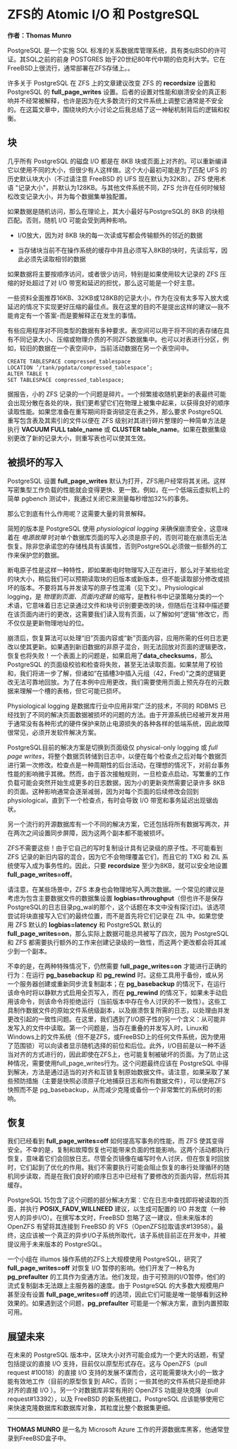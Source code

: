 # ZFS的 Atomic I/O 和 PostgreSQL
**作者：Thomas Munro**

PostgreSQL 是一个实施 SQL 标准的关系数据库管理系统，具有类似BSD的许可证。其SQL之前的前身 POSTGRES 始于20世纪80年代中期的伯克利大学。它在FreeBSD上很流行，通常部署在ZFS存储上。。

许多关于 PostgreSQL 在 ZFS 上的文章建议改变 ZFS 的 **recordsize** 设置和 PostgreSQL 的 **full_page_writes** 设置。后者的设置对性能和崩溃安全的真正影响并不经常被解释，也许是因为在大多数流行的文件系统上调整它通常是不安全的。在这篇文章中，围绕块的大小讨论之后我总结了这一神秘机制背后的逻辑和权衡。 

## 块
几乎所有 PostgreSQL 的磁盘 I/O 都是在 8KB 块或页面上对齐的。可以重新编译它以使用不同的大小，但很少有人这样做。这个大小最初可能是为了匹配 UFS 的历史默认块大小（不过请注意 FreeBSD 的 UFS 现在默认为32KB）。ZFS 使用术语 "记录大小"，并默认为128KB。与其他文件系统不同，ZFS 允许在任何时候轻松改变记录大小，并为每个数据集单独配置。

如果数据是随机访问，那么在理论上，其大小最好与PostgreSQL的 8KB 的块相匹配。否则，随机 I/O 可能会受到两种影响。

- I/O放大，因为对 8KB 块的每一次读或写都会传输额外的邻近的数据

- 当存储块当前不在操作系统的缓存中并且必须写入8KB的块时，先读后写，因此必须先读取相邻的数据

如果数据将主要按顺序访问，或者很少访问，特别是如果使用较大记录的 ZFS 压缩的好处超过了对 I/O 带宽和延迟的担忧，那么这可能是一个好主意。

一些资料全面推荐16KB、32KB或128KB的记录大小，作为在没有太多写入放大或延迟的情况下实现更好压缩的最佳点。我在这里的目的不是提出这样的建议—我不能肯定有一个答案-而是要解释正在发生的事情。

有些应用程序对不同类型的数据有多种要求。表空间可以用于将不同的表存储在具有不同记录大小、压缩或物理介质的不同ZFS数据集中。也可以对表进行分区，例如，较旧的数据在一个表空间中，当前活动数据在另一个表空间中。

```
CREATE TABLESPACE compressed_tablespace
LOCATION ’/tank/pgdata/compressed_tablespace‘;
ALTER TABLE t
SET TABLESPACE compressed_tablespace;
```

据报告，小的 ZFS 记录的一个问题是碎片。一个频繁接收随机更新的表最终可能会出现分散在各处的块，我们更希望它们在物理上被集中起来，以获得良好的顺序读取性能。如果您准备在重写期间将查询锁定在表之外，那么要求 PostgreSQL 重写包含表及其索引的文件以便在 ZFS 级别对其进行碎片整理的一种简单方法是执行 **VACUUM FULL table_name** 或 **CLUSTER table_name**。如果在数据集级别更改了新的记录大小，则重写表也可以使其生效。

## 被损坏的写入
PostgreSQL 设置 **full_page_writes** 默认为打开，ZFS用户经常将其关闭。这样写密集型工作负载的性能就会变得更快、更一致。例如，在一个低端云虚拟机上的简单 pgbench 测试中，我通过关闭它来测量每秒增加32%的事务。

那么它到底有什么作用呢？这需要大量的背景解释。

简短的版本是 PostgreSQL 使用 *physiological logging* 来确保崩溃安全，这意味着在 *电源故障* 时对单个数据库页面的写入必须是原子的，否则可能在崩溃后无法恢复。除非您承诺您的存储栈具有该属性，否则PostgreSQL必须做一些额外的工作来保护您的数据。

断电原子性是这样一种特性，即如果断电时物理写入正在进行，那么对于某些给定的块大小，稍后我们可以预期读取块的旧版本或新版本，但不能读取部分修改或损坏的版本。不要将其与并发读写的原子性混淆（见下文）。Physiological logging，是 *物理到页面、页面内逻辑* 的缩写，是教科书中记录策略分类的一个术语，它意味着日志记录通过文件和块号识别要更改的块，但随后在注释中描述要在该页面内进行的更改，这需要我们读入现有页面，以了解如何“逻辑”修改它，而不仅仅是更新物理地址的位。

崩溃后，恢复算法可以处理“旧”页面内容或“新”页面内容，应用所需的任何日志更改以使其更新。如果遇到新旧数据的非原子混合，则无法回放对页面的逻辑更改，恢复也将失败！一个表面上的问题是，如果启用了**data_checksums**，那么 PostgreSQL 的页面级校验和检查将失败，甚至无法读取页面。如果禁用了校验和，我们将进一步了解，但诸如“在插槽3中插入元组（42，Fred）”之类的逻辑更改无法可靠地回放。为了在本例中应用更改，我们需要使用页面上预先存在的元数据来理解一个槽的表格，但它可能已损坏。

Physiological logging 是数据库行业中应用非常广泛的技术，不同的 RDBMS 已经找到了不同的解决页面数据被损坏的问题的方法。由于开源系统已经被开发并用于通常没有各种形式的硬件保护来防止电源损失的各种各样的低端系统，因此故障很常见，必须开发软件解决方案。

PostgreSQL目前的解决方案是切换到页面级仅 physical-only logging 或 *full page writes*，将整个数据页转储到日志中，以便在每个检查点之后对每个数据页进行第一次修改。检查点是一种周期性的后台活动，在理想的情况下，对前台事务性能的影响微乎其微。然而，由于首次接触规则，一旦检查点启动，写繁重的工作负载可能会突然开始生成更多的日志数据，因为小的更新突然需要记录许多 8KB 的页面。这种影响通常会逐渐减弱，因为对每个页面的后续修改会回到 physiological，直到下一个检查点，有时会导致 I/O 带宽和事务延迟出现锯齿状。

另一个流行的开源数据库有一个不同的解决方案，它还包括将所有数据写两次，并在两次之间设置同步屏障，因为这两个副本都不能被损坏。

ZFS不需要这些！由于它自己的写时复制设计具有记录级的原子性。不可能看到 ZFS 记录的新旧内容的混合，因为它不会物理覆盖它们，而且它的 TXG 和 ZIL 系统使写入成为事务性的。因此，只要 **recordsize** 至少为8KB，就可以安全地设置 **full_page_writes=off**。

请注意，在某些场景中，ZFS 本身也会物理地写入两次数据。一个常见的建议是考虑为包含主要数据文件的数据集设置 **logbias=throughput**（但也许不是保存PostgreSQL的日志目录pg_wal的那个，这个话题在本文中没有探讨过)。该选项尝试将块直接写入它们的最终位置，而不是首先将它们记录在 ZIL 中。如果您使用 ZFS 默认的 **logbias=latency** 和 PostgreSQL 默认的 **full_page_writes=on**，那么实际上数据可能总共被写了四次，因为 PostgreSQL 和 ZFS 都需要执行额外的工作来创建记录级的一致性，而这两个更改都会将其减少到一个副本。

不幸的是，在两种特殊情况下，仍然需要 f**ull_page_writes=on** 才能进行正确的行为：在运行 **pg_basebackup** 和 **pg_rewind** 时。这些工具用于备份，或从另一个服务器创建或重新同步流复制副本；在 **pg_basebackup** 的情况下，在运行该命令时将以静默方式启用全页写入，而在 **pg_rewind** 的情况下，如果未手动启用该命令，则该命令将拒绝运行（当前版本中存在令人讨厌的不一致性）。这些工具制作数据文件的原始文件系统级副本，以及崩溃恢复所需的日志，以处理由并发更改引起的一致性问题。在这里，我们遇到了I/O原子性的另一个含义：从可能并发写入的文件中读取。第一个问题是，当存在重叠的并发写入时，Linux和Windows上的文件系统（但不是ZFS，或FreeBSD上的任何文件系统，因为使用了范围锁）可以向读者显示随机选择的前位和后位。此外，I/O目前是以一种不适当对齐的方式进行的，因此即使在ZFS上，也可能复制被破坏的页面。为了防止这种情况，需要使用full_page_writes行为。这个问题最终应该在  PostgreSQL 中得到解决，方法是通过适当的对齐和互锁复制原始数据文件。请注意，如果采取了某些预防措施（主要是快照必须原子化地捕获日志和所有数据文件），可以使用ZFS快照而不是 pg_basebackup，从而减少克隆或备份一个非常繁忙的系统时的影响。

## 恢复
我们已经看到 **full_page_writes=off** 如何提高写事务的性能，而 ZFS 使其变得安全。不幸的是，复制和故障恢复也可能带来负面的性能影响。这两个活动都执行恢复，意味着它们会回放日志。尽管全页镜像在编写时令人讨厌，但在恢复时回放时，它们起到了优化的作用。我们不需要执行可能会阻止恢复的串行处理循环的随机同步读取，而是在我们良好的顺序日志中已经有了要修改的页面内容，然后将其缓存。

PostgreSQL 15包含了这个问题的部分解决方案：它在日志中查找即将被读取的页面，并执行 **POSIX_FADV_WILLNEED** 建议，以生成可配置的 I/O 并发度（一种穷人的异步I/O）。在撰写本文时，FreeBSD 忽略了这一建议，但未来版本的 OpenZFS 有望将其连接到 FreeBSD 的 VFS（OpenZFS拉取请求#13958）。最终，这应该被一个真正的异步I/O子系统所取代，该子系统目前正在开发中，并被提议用于未来版本的 PostgreSQL。

一个小组在 illumos 操作系统的ZFS上大规模使用 PostgreSQL，研究了 **full_page_writes=off** 对恢复 I/O 暂停的影响。他们开发了一种名为 **pg_prefaulter** 的工具作为变通方法。他们发现，由于可预测的I/O暂停，他们的流式复制副本无法跟上主服务器的速度。由于 PostgreSQL 的大多数大规模用户甚至没有设置 **full_page_writes=off** 的选项，因此它们可能是唯一能够看到这种效果的。如果遇到这个问题，**pg_prefaulter** 可能是一个解决方案，直到内置预取可用。

## 展望未来
在未来的 PostgreSQL 版本中，区块大小对齐可能会成为一个更大的话题，有望包括提议的直接 I/O 支持，目前仅以原型形式存在。这与 OpenZFS（pull request #10018）的直接 I/O 支持的发展不谋而合，这可能需要块大小的一致才能有效地工作（目前的原型恢复到 ARC，否则；一些其他的文件系统只是拒绝非对齐的直接 I/O ）。另一个对数据库非常有用的 OpenZFS 功能是块克隆（pull request#13392），以及 FreeBSD 的新系统接口，PostgreSQL 应该能够使用它来快速克隆数据库和数据库对象，其粒度比整个数据集更细。

---
**THOMAS MUNRO** 是一名为 Microsoft Azure 工作的开源数据库黑客，他通常登录到FreeBSD盒子中。